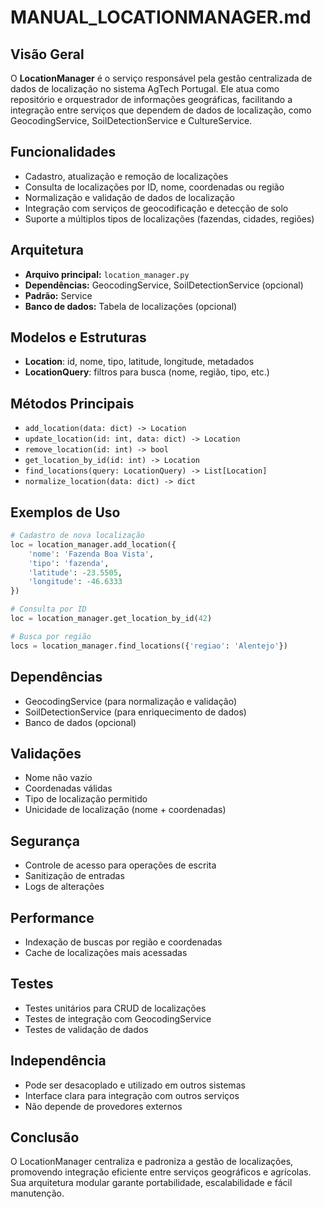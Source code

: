 # MANUAL_LOCATIONMANAGER.md

## Visão Geral
O **LocationManager** é o serviço responsável pela gestão centralizada de dados de localização no sistema AgTech Portugal. Ele atua como repositório e orquestrador de informações geográficas, facilitando a integração entre serviços que dependem de dados de localização, como GeocodingService, SoilDetectionService e CultureService.

## Funcionalidades
- Cadastro, atualização e remoção de localizações
- Consulta de localizações por ID, nome, coordenadas ou região
- Normalização e validação de dados de localização
- Integração com serviços de geocodificação e detecção de solo
- Suporte a múltiplos tipos de localizações (fazendas, cidades, regiões)

## Arquitetura
- **Arquivo principal:** `location_manager.py`
- **Dependências:** GeocodingService, SoilDetectionService (opcional)
- **Padrão:** Service
- **Banco de dados:** Tabela de localizações (opcional)

## Modelos e Estruturas
- **Location**: id, nome, tipo, latitude, longitude, metadados
- **LocationQuery**: filtros para busca (nome, região, tipo, etc.)

## Métodos Principais
- `add_location(data: dict) -> Location`
- `update_location(id: int, data: dict) -> Location`
- `remove_location(id: int) -> bool`
- `get_location_by_id(id: int) -> Location`
- `find_locations(query: LocationQuery) -> List[Location]`
- `normalize_location(data: dict) -> dict`

## Exemplos de Uso
```python
# Cadastro de nova localização
loc = location_manager.add_location({
    'nome': 'Fazenda Boa Vista',
    'tipo': 'fazenda',
    'latitude': -23.5505,
    'longitude': -46.6333
})

# Consulta por ID
loc = location_manager.get_location_by_id(42)

# Busca por região
locs = location_manager.find_locations({'regiao': 'Alentejo'})
```

## Dependências
- GeocodingService (para normalização e validação)
- SoilDetectionService (para enriquecimento de dados)
- Banco de dados (opcional)

## Validações
- Nome não vazio
- Coordenadas válidas
- Tipo de localização permitido
- Unicidade de localização (nome + coordenadas)

## Segurança
- Controle de acesso para operações de escrita
- Sanitização de entradas
- Logs de alterações

## Performance
- Indexação de buscas por região e coordenadas
- Cache de localizações mais acessadas

## Testes
- Testes unitários para CRUD de localizações
- Testes de integração com GeocodingService
- Testes de validação de dados

## Independência
- Pode ser desacoplado e utilizado em outros sistemas
- Interface clara para integração com outros serviços
- Não depende de provedores externos

## Conclusão
O LocationManager centraliza e padroniza a gestão de localizações, promovendo integração eficiente entre serviços geográficos e agrícolas. Sua arquitetura modular garante portabilidade, escalabilidade e fácil manutenção.
